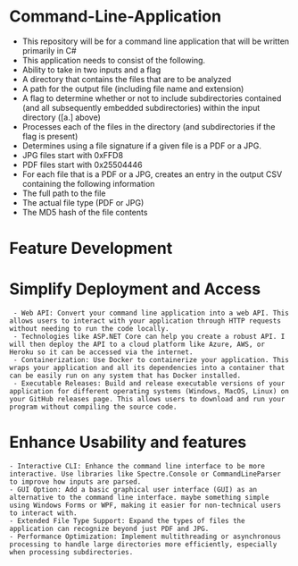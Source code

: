# Command-Line-Application
  - This repository will be for a command line application that will be written primarily in C#
  - This application needs to consist of the following. 
  -  Ability to take in two inputs and a flag
  - A directory that contains the files that are to be analyzed
  - A path for the output file (including file name and extension)
  - A flag to determine whether or not to include subdirectories contained (and all subsequently embedded subdirectories) within the input directory ([a.] above)
  - Processes each of the files in the directory (and subdirectories if the flag is present)
  - Determines using a file signature if a given file is a PDF or a JPG.
  - JPG files start with 0xFFD8
  - PDF files start with 0x25504446
  - For each file that is a PDF or a JPG, creates an entry in the output CSV containing the following information
  - The full path to the file
  - The actual file type (PDF or JPG)
  - The MD5 hash of the file contents


# Feature Development

   # Simplify Deployment and Access
     - Web API: Convert your command line application into a web API. This allows users to interact with your application through HTTP requests without needing to run the code locally.
     - Technologies like ASP.NET Core can help you create a robust API. I will then deploy the API to a cloud platform like Azure, AWS, or Heroku so it can be accessed via the internet.
     - Containerization: Use Docker to containerize your application. This wraps your application and all its dependencies into a container that can be easily run on any system that has Docker installed.  
     - Executable Releases: Build and release executable versions of your application for different operating systems (Windows, MacOS, Linux) on your GitHub releases page. This allows users to download and run your program without compiling the source code. 
  # Enhance Usability and features
    - Interactive CLI: Enhance the command line interface to be more interactive. Use libraries like Spectre.Console or CommandLineParser to improve how inputs are parsed.
    - GUI Option: Add a basic graphical user interface (GUI) as an alternative to the command line interface. maybe something simple using Windows Forms or WPF, making it easier for non-technical users to interact with.
    - Extended File Type Support: Expand the types of files the application can recognize beyond just PDF and JPG.
    - Performance Optimization: Implement multithreading or asynchronous processing to handle large directories more efficiently, especially when processing subdirectories.
